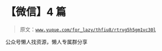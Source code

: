 # 【微信】4 篇

> 原文：[`www.yuque.com/for_lazy/thfiu8/rtrvg5h5gm1vc30l`](https://www.yuque.com/for_lazy/thfiu8/rtrvg5h5gm1vc30l)

<ne-p id="u5961cb78" data-lake-id="u5961cb78"><ne-text id="uce494e81">公众号懒人找资源，懒人专属群分享</ne-text></ne-p>